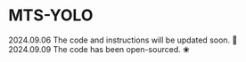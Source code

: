 # MTS-YOLO
2024.09.06 The code and instructions will be updated soon. 🚀  
2024.09.09 The code has been open-sourced. ❀
